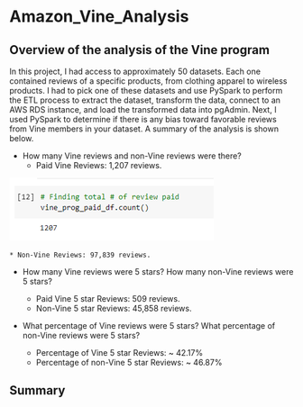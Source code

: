 # Amazon_Vine_Analysis

## Overview of the analysis of the Vine program
In this project, I had access to approximately 50 datasets. Each one contained reviews of a specific products, from clothing apparel to wireless products. I had to pick one of these datasets and use PySpark to perform the ETL process to extract the dataset, transform the data, connect to an AWS RDS instance, and load the transformed data into pgAdmin. Next, I used PySpark to determine if there is any bias toward favorable reviews from Vine members in your dataset. A summary of the analysis is shown below.

* How many Vine reviews and non-Vine reviews were there?
    * Paid Vine Reviews: 1,207 reviews.

![PaidAll.PNG](Resources/PaidAll.PNG)

    * Non-Vine Reviews: 97,839 reviews.

* How many Vine reviews were 5 stars? How many non-Vine reviews were 5 stars?
    * Paid Vine 5 star Reviews: 509 reviews.
    * Non-Vine 5 star Reviews: 45,858 reviews.
    
* What percentage of Vine reviews were 5 stars? What percentage of non-Vine reviews were 5 stars?
    * Percentage of Vine 5 star Reviews: ~ 42.17%
    * Percentage of non-Vine 5 star Reviews: ~ 46.87%

## Summary

